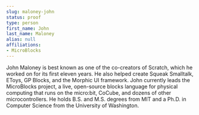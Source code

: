 ```yaml
---
slug: maloney-john
status: proof
type: person
first_name: John
last_name: Maloney
alias: null
affiliations:
- MicroBlocks
---
```


John Maloney is best known as one of the co-creators of Scratch, which he worked on for its first eleven years. He also helped create Squeak Smalltalk, EToys, GP Blocks, and the Morphic UI framework. John currently leads the MicroBlocks project, a live, open-source blocks language for physical computing that runs on the micro:bit, CoCube, and dozens of other microcontrollers. He holds B.S. and M.S. degrees from MIT and a Ph.D. in Computer Science from the University of Washington.


